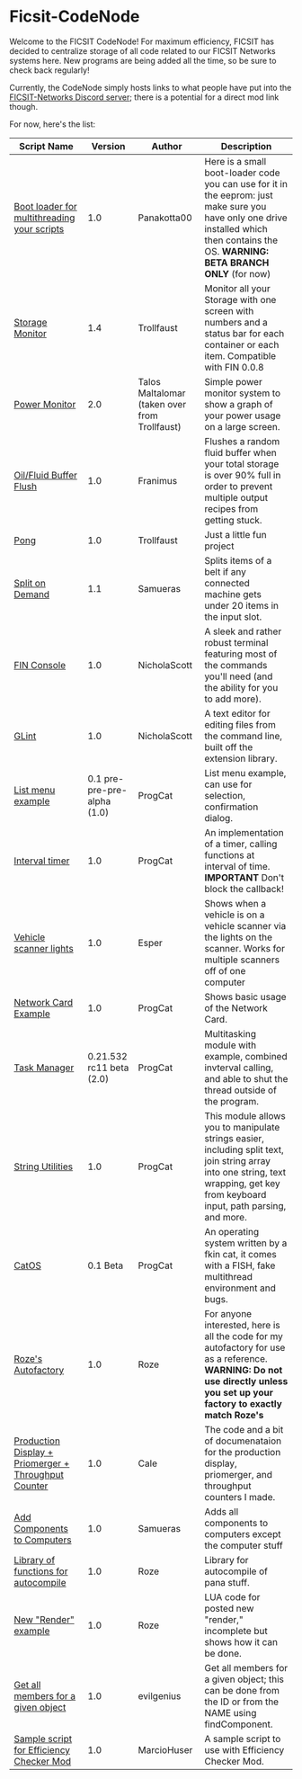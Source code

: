 # Ficsit-CodeNode
Welcome to the FICSIT CodeNode!  For maximum efficiency, FICSIT has decided to centralize storage of all code related to our FICSIT Networks systems here.  New programs are being added all the time, so be sure to check back regularly!

Currently, the CodeNode simply hosts links to what people have put into the [FICSIT-Networks Discord server](https://discord.gg/3VfZ6Da); there is a potential for a direct mod link though.

For now, here's the list:

Script Name | Version | Author | Description
------------|-------------|-------------|------------|
[Boot loader for multithreading your scripts](https://pastebin.com/gMcYkDhR) | 1.0 | Panakotta00 | Here is a small boot-loader code you can use for it in the eeprom: just make sure you have only one drive installed which then contains the OS.  **WARNING: BETA BRANCH ONLY** (for now)
[Storage Monitor](https://pastebin.com/jKbt60Lk) | 1.4 | Trollfaust | Monitor all your Storage with one screen with numbers and a status bar for each container or each item.  Compatible with FIN 0.0.8
[Power Monitor](https://pastebin.com/DDy1sRUq) | 2.0 | Talos Maltalomar (taken over from Trollfaust) | Simple power monitor system to show a graph of your power usage on a large screen.
[Oil/Fluid Buffer Flush](https://github.com/Carnaxus/Ficsit-CodeNode/blob/master/buffernooverflow.txt) | 1.0 | Franimus | Flushes a random fluid buffer when your total storage is over 90% full in order to prevent multiple output recipes from getting stuck.
[Pong](https://pastebin.com/KyB1tKmT) | 1.0 | Trollfaust | Just a little fun project
[Split on Demand](https://pastebin.com/UsTwi3Q5) | 1.1 | Samueras | Splits items of a belt if any connected machine gets under 20 items in the input slot. 
[FIN Console](https://pastebin.com/0LUgUxqD) | 1.0 | NicholaScott | A sleek and rather robust terminal featuring most of the commands you'll need (and the ability for you to add more).
[GLint](https://pastebin.com/sVSS1GtQ) | 1.0 | NicholaScott | A text editor for editing files from the command line, built off the extension library.
[List menu example](https://gitlab.com/-/snippets/2003105) | 0.1 pre-pre-pre-alpha (1.0) | ProgCat | List menu example, can use for selection, confirmation dialog.
[Interval timer](https://gitlab.com/-/snippets/2004629) | 1.0 | ProgCat | An implementation of a timer, calling functions at interval of time.  **IMPORTANT** Don't block the callback!
[Vehicle scanner lights](https://github.com/Carnaxus/Ficsit-CodeNode/blob/master/Vehicle_Scanner_Lights.txt) | 1.0 | Esper | Shows when a vehicle is on a vehicle scanner via the lights on the scanner.  Works for multiple scanners off of one computer
[Network Card Example](https://gitlab.com/-/snippets/2005597) | 1.0 | ProgCat | Shows basic usage of the Network Card.
[Task Manager](https://gitlab.com/-/snippets/2005931) | 0.21.532 rc11 beta (2.0) | ProgCat | Multitasking module with example, combined invterval calling, and able to shut the thread outside of the program.
[String Utilities](https://gitlab.com/-/snippets/2007247) | 1.0 | ProgCat | This module allows you to manipulate strings easier, including split text, join string array into one string, text wrapping, get key from keyboard input, path parsing, and more.
[CatOS](https://gitlab.com/progcat/catos) | 0.1 Beta | ProgCat | An operating system written by a fkin cat, it comes with a FISH, fake multithread environment and bugs.
[Roze's Autofactory](https://github.com/RozeDoyanawa/FicsitAutoFactory) | 1.0 | Roze | For anyone interested, here is all the code for my autofactory for use as a reference.  **WARNING: Do not use directly unless you set up your factory to exactly match Roze's**
[Production Display + Priomerger + Throughput Counter](https://github.com/Carnaxus/Ficsit-CodeNode/blob/master/prod-display-priomerger-counters.zip) | 1.0 | Cale | The code and a bit of documenataion for the production display, priomerger, and throughput counters I made.
[Add Components to Computers](https://github.com/Carnaxus/Ficsit-CodeNode/blob/master/component_add.txt) | 1.0 | Samueras | Adds all components to computers except the computer stuff
[Library of functions for autocompile](https://github.com/Carnaxus/Ficsit-CodeNode/blob/master/autocompile_lib.txt) | 1.0 | Roze | Library for autocompile of pana stuff.
[New "Render" example](https://gist.github.com/RozeDoyanawa/38f3727243d6b3e1cd8dae7cefba71bb) | 1.0 | Roze | LUA code for posted new "render," incomplete but shows how it can be done.
[Get all members for a given object](https://github.com/Carnaxus/Ficsit-CodeNode/blob/master/get_members_component_object.txt) | 1.0 | evilgenius | Get all members for a given object; this can be done from the ID or from the NAME using findComponent.
[Sample script for Efficiency Checker Mod](https://drive.google.com/file/d/1imu2WB6WT01VPZKMsonB6u1BSUH22KrA/view?usp=sharing) | 1.0 | MarcioHuser | A sample script to use with Efficiency Checker Mod.
